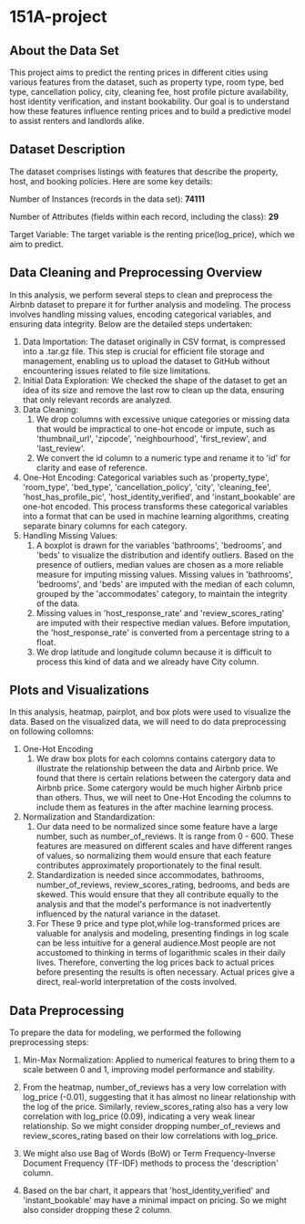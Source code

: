 # 151A-project


## About the Data Set
This project aims to predict the renting prices in different cities using various features from the dataset, such as property type, room type, bed type, cancellation policy, city, cleaning fee, host profile picture availability, host identity verification, and instant bookability. Our goal is to understand how these features influence renting prices and to build a predictive model to assist renters and landlords alike.


## Dataset Description

The dataset comprises listings with features that describe the property, host, and booking policies. Here are some key details:

Number of Instances (records in the data set): __74111__

Number of Attributes (fields within each record, including the class): __29__

Target Variable: The target variable is the renting price(log_price), which we aim to predict.

## Data Cleaning and Preprocessing Overview

In this analysis, we perform several steps to clean and preprocess the Airbnb dataset to prepare it for further analysis and modeling. The process involves handling missing values, encoding categorical variables, and ensuring data integrity. Below are the detailed steps undertaken:

1. Data Importation: The dataset originally in CSV format, is compressed into a .tar.gz file. This step is crucial for efficient file storage and management, enabling us to upload the dataset to GitHub without encountering issues related to file size limitations. 
2. Initial Data Exploration: We checked the shape of the dataset to get an idea of its size and remove the last row to clean up the data, ensuring that only relevant records are analyzed.
3. Data Cleaning: 
   1. We drop columns with excessive unique categories or missing data that would be impractical to one-hot encode or impute, such as 'thumbnail_url', 'zipcode', 'neighbourhood', 'first_review', and 'last_review'.
   2. We convert the id column to a numeric type and rename it to 'id' for clarity and ease of reference.
4. One-Hot Encoding: Categorical variables such as 'property_type', 'room_type', 'bed_type', 'cancellation_policy', 'city', 'cleaning_fee', 'host_has_profile_pic', 'host_identity_verified', and 'instant_bookable' are one-hot encoded. This process transforms these categorical variables into a format that can be used in machine learning algorithms, creating separate binary columns for each category.
5. Handling Missing Values: 
   1. A boxplot is drawn for the variables 'bathrooms', 'bedrooms', and 'beds' to visualize the distribution and identify outliers. Based on the presence of outliers, median values are chosen as a more reliable measure for imputing missing values. Missing values in 'bathrooms', 'bedrooms', and 'beds' are imputed with the median of each column, grouped by the 'accommodates' category, to maintain the integrity of the data.
   2. Missing values in 'host_response_rate' and 'review_scores_rating' are imputed with their respective median values. Before imputation, the 'host_response_rate' is converted from a percentage string to a float.
   3. We drop latitude and longitude column because it is difficult to process this kind of data and we already have City column.

## Plots and Visualizations
In this analysis, heatmap, pairplot, and box plots were used to visualize the data. Based on the visualized data, we will need to do data preprocessing on following collomns:

1. One-Hot Encoding
   1. We draw box plots for each colomns contains catergory data to illustrate the relationship between the data and Airbnb price. We found that there is certain relations between the catergory data and Airbnb price. Some catergory would be much higher Airbnb price than others. Thus, we will neet to One-Hot Encoding the columns to include them as features in the after machine learning process.
2. Normalization and Standardization:
   1. Our data need to be normalized since some feature have a large number, such as number_of_reviews. It is range from 0 - 600. These features are measured on different scales and have different ranges of values, so normalizing them would ensure that each feature contributes approximately proportionately to the final result. 
   2. Standardization is needed since accommodates, bathrooms, number_of_reviews, review_scores_rating, bedrooms, and beds are skewed. This would ensure that they all contribute equally to the analysis and that the model's performance is not inadvertently influenced by the natural variance in the dataset.
   3. For These 9 price and type plot,while log-transformed prices are valuable for analysis and modeling, presenting findings in log scale can be less intuitive for a general audience.Most people are not accustomed to thinking in terms of logarithmic scales in their daily lives.   Therefore, converting the log prices back to actual prices before presenting the results is often necessary. Actual prices give a direct, real-world interpretation of the costs involved.
 
## Data Preprocessing
To prepare the data for modeling, we performed the following preprocessing steps:

1. Min-Max Normalization: Applied to numerical features to bring them to a scale between 0 and 1, improving model performance and stability.

2. From the heatmap, number_of_reviews has a very low correlation with log_price (-0.01), suggesting that it has almost no linear relationship with the log of the price. Similarly, review_scores_rating also has a very low correlation with log_price (0.09), indicating a very weak linear relationship. So we might consider dropping number_of_reviews and review_scores_rating based on their low correlations with log_price. 

3. We might also use Bag of Words (BoW) or Term Frequency-Inverse Document Frequency (TF-IDF) methods to process the 'description' column.

4. Based on the bar chart, it appears that 'host_identity_verified' and 'instant_bookable' may have a minimal impact on pricing. So we might also consider dropping these 2 column.

